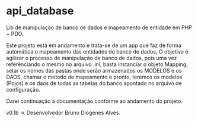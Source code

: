 api_database
============

Lib de manipulação de banco de dados e mapeamento de entidade em PHP + PDO.

Este projeto está em andamento e trata-se de um app que faz de forma automática o mapeamento das entidades do banco de dados,
O objetivo é agilizar o processo de manipulação de banco de dados, pois uma vez referênciando o mesmo no arquivo .ini, basta
instanciar o objeto Mapping, setar os nomes das pastas onde serão armazenados os MODELOS e os DAOS, chamar o metodo de 
mapeamento e pronto, teremos os modelos (Pojos) e os daos de todas as tabelas do banco apontado no arquivo de configuração.

Darei continuação a documentação conforme ao andamento do projeto.

v0.1b -> Desenvolvedor Bruno Diogenes Alves.
